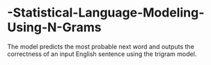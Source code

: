 # -Statistical-Language-Modeling-Using-N-Grams
The model predicts the most probable next word and outputs the correctness of an input English sentence using the trigram model.

